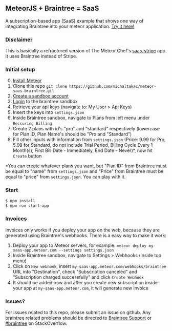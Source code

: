 MeteorJS + Braintree = SaaS
---

A subscription-based app (SaaS) example that shows one way of integrating Braintree into your meteor application.
[Try it here!](http://saas-braintree.meteor.com)

### Disclaimer

This is basically a refractored version of The Meteor Chef's [saas-stripe](https://github.com/themeteorchef/saas-stripe) app. It uses Braintree instead of Stripe. 

### Initial setup

0. [Install Meteor](https://www.meteor.com/install)
1. Clone this repo `git clone https://github.com/michaltakac/meteor-saas-braintree.git`
2. [Create a sandbox account](https://www.braintreepayments.com/get-started)
3. [Login](https://sandbox.braintreegateway.com/login) to the braintree sandbox
4. Retrieve your api keys (navigate to: My User > Api Keys)
5. Insert the keys into `settings.json`
6. Inside Braintree sandbox, navigate to Plans from left menu under `Reccuring Billing` 
7. Create 2 plans with id's "pro" and "standard" respectively (lowercase for Plan ID, Plan Name's should be "Pro and "Standard") 
8. Fill other inputs with information from `settings.json` (Price: 9.99 for Pro, 5.99 for Standard, do not include Trial Period, Billing Cycle Every 1 Month(s), First Bill Date - Immediately, End Date - Never)*, now hit `Create` button

*You can create whatever plans you want, but "Plan ID" from Braintree must be equal to "name" from `settings.json` and "Price" from Braintree must be equal to "price" from `settings.json`. You can play with it.

### Start

```bash
$ npm install
$ npm run start-app
```
### Invoices

Invoices only works if you deploy your app on the web, because they are generated using Braintree's webhooks. There is a easy way to make it work:

1. Deploy your app to Meteor servers, for example: 
`meteor deploy my-saas-app.meteor.com --settings settings.json`
2. Inside Braintree sandbox, navigate to Settings > Webhooks (inside top menu)
3. Click on `New webhook`, insert `my-saas-app.meteor.com/webhooks/braintree` URL into "Destination", check "Subscription canceled" and "Subscription charged successfully" and click `Create Webhook`
4. It should be added now and after you create new subscription inside your app at `my-saas-app.meteor.com`, it will generate new invoice

### Issues?

For issues related to this repo, please submit an issue on github.
Any braintree related problems should be directed to [Braintree Support](https://support.braintreepayments.com/) or [#braintree](http://stackoverflow.com/questions/tagged/braintree) on StackOverflow.
